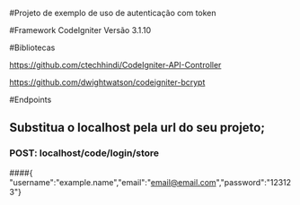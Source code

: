 #Projeto de exemplo de uso de autenticação com token

#Framework
CodeIgniter Versão 3.1.10

#Bibliotecas

https://github.com/ctechhindi/CodeIgniter-API-Controller

https://github.com/dwightwatson/codeigniter-bcrypt


#Endpoints

## Substitua o localhost pela url do seu projeto;

### POST: localhost/code/login/store
####{ "username":"example.name","email":"email@email.com","password":"123123"}
